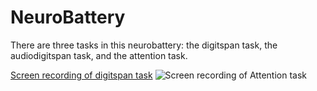 # NeuroBattery
There are three tasks in this neurobattery: the digitspan task, the audiodigitspan task, and the attention task. 

[Screen recording of digitspan task](https://drive.google.com/file/d/1a3ADCoM8I5smlm1C4tm1p6VZT1l7e4V-/view?usp=sharing) 
![Screen recording of Attention task](https://media.giphy.com/media/IOPekx1UPecyGn16ds/giphy.gif)
